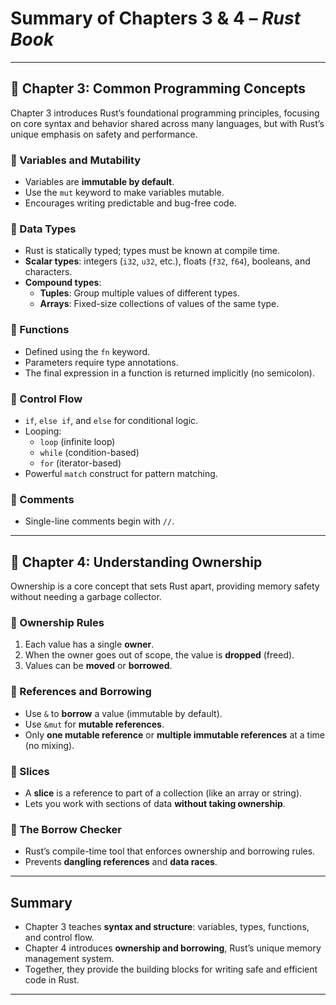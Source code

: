 # Summary of Chapters 3 & 4 – *Rust Book*

---

## 📘 Chapter 3: Common Programming Concepts

Chapter 3 introduces Rust’s foundational programming principles, focusing on core syntax and behavior shared across many languages, but with Rust’s unique emphasis on safety and performance.

### 🔹 Variables and Mutability
- Variables are **immutable by default**.
- Use the `mut` keyword to make variables mutable.
- Encourages writing predictable and bug-free code.

### 🔹 Data Types
- Rust is statically typed; types must be known at compile time.
- **Scalar types**: integers (`i32`, `u32`, etc.), floats (`f32`, `f64`), booleans, and characters.
- **Compound types**:
    - **Tuples**: Group multiple values of different types.
    - **Arrays**: Fixed-size collections of values of the same type.

### 🔹 Functions
- Defined using the `fn` keyword.
- Parameters require type annotations.
- The final expression in a function is returned implicitly (no semicolon).

### 🔹 Control Flow
- `if`, `else if`, and `else` for conditional logic.
- Looping:
    - `loop` (infinite loop)
    - `while` (condition-based)
    - `for` (iterator-based)
- Powerful `match` construct for pattern matching.

### 🔹 Comments
- Single-line comments begin with `//`.

---

## 📘 Chapter 4: Understanding Ownership

Ownership is a core concept that sets Rust apart, providing memory safety without needing a garbage collector.

### 🔹 Ownership Rules
1. Each value has a single **owner**.
2. When the owner goes out of scope, the value is **dropped** (freed).
3. Values can be **moved** or **borrowed**.

### 🔹 References and Borrowing
- Use `&` to **borrow** a value (immutable by default).
- Use `&mut` for **mutable references**.
- Only **one mutable reference** or **multiple immutable references** at a time (no mixing).

### 🔹 Slices
- A **slice** is a reference to part of a collection (like an array or string).
- Lets you work with sections of data **without taking ownership**.

### 🔹 The Borrow Checker
- Rust’s compile-time tool that enforces ownership and borrowing rules.
- Prevents **dangling references** and **data races**.

---

## Summary

- Chapter 3 teaches **syntax and structure**: variables, types, functions, and control flow.
- Chapter 4 introduces **ownership and borrowing**, Rust’s unique memory management system.
- Together, they provide the building blocks for writing safe and efficient code in Rust.

---
